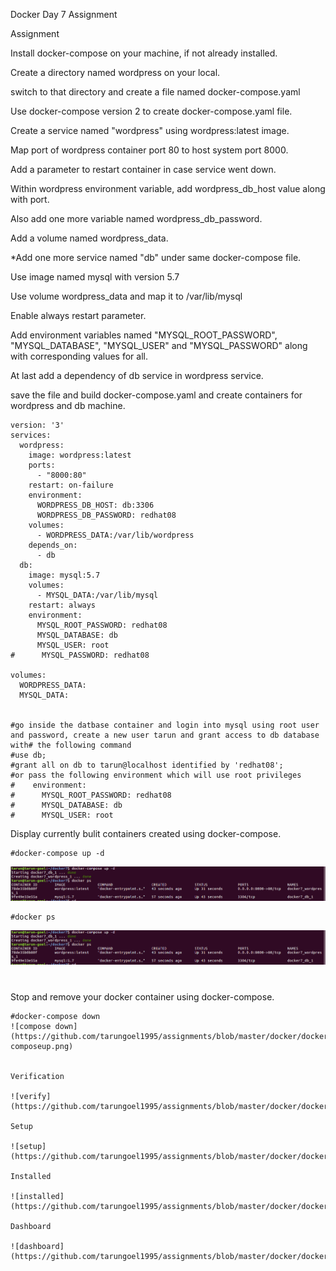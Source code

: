 Docker Day 7 Assignment

Assignment

Install docker-compose on your machine, if not already installed. 

Create a directory named wordpress on your local. 

switch to that directory and create a file named docker-compose.yaml 

Use docker-compose version 2 to create docker-compose.yaml file. 

Create a service named "wordpress" using wordpress:latest image. 

Map port of wordpress container port 80 to host system port 8000. 

Add a parameter to restart container in case service went down. 

Within wordpress environment variable, add wordpress_db_host value along with port. 

Also add one more variable named wordpress_db_password. 

Add a volume named wordpress_data. 

*Add one more service named "db" under same docker-compose file.

Use image named mysql with version 5.7

Use volume wordpress_data and map it to /var/lib/mysql

Enable always restart parameter.

Add environment variables named "MYSQL_ROOT_PASSWORD", "MYSQL_DATABASE", "MYSQL_USER" and "MYSQL_PASSWORD" along with corresponding values for all.

At last add a dependency of db service in wordpress service.

save the file and build docker-compose.yaml and create containers for wordpress and db machine.
```
version: '3'
services:
  wordpress:
    image: wordpress:latest
    ports:
      - "8000:80"
    restart: on-failure
    environment:
      WORDPRESS_DB_HOST: db:3306
      WORDPRESS_DB_PASSWORD: redhat08
    volumes:
      - WORDPRESS_DATA:/var/lib/wordpress
    depends_on:
      - db
  db:
    image: mysql:5.7
    volumes:
      - MYSQL_DATA:/var/lib/mysql
    restart: always
    environment:
      MYSQL_ROOT_PASSWORD: redhat08
      MYSQL_DATABASE: db
      MYSQL_USER: root
#      MYSQL_PASSWORD: redhat08

volumes:
  WORDPRESS_DATA:
  MYSQL_DATA:


#go inside the datbase container and login into mysql using root user and password, create a new user tarun and grant access to db database with# the following command
#use db;
#grant all on db to tarun@localhost identified by 'redhat08';
#or pass the following environment which will use root privileges
#    environment:
#      MYSQL_ROOT_PASSWORD: redhat08
#      MYSQL_DATABASE: db
#      MYSQL_USER: root

```
Display currently bulit containers created using docker-compose.

```
#docker-compose up -d
```

![compose up](https://github.com/tarungoel1995/assignments/blob/master/docker/docker7/media/docker-composeup.png)


```
#docker ps
```

![containers](https://github.com/tarungoel1995/assignments/blob/master/docker/docker7/media/docker-composeup.png)
#
Stop and remove your docker container using docker-compose.

```
#docker-compose down
![compose down](https://github.com/tarungoel1995/assignments/blob/master/docker/docker7/media/docker-composeup.png)


Verification

![verify](https://github.com/tarungoel1995/assignments/blob/master/docker/docker7/media/wordpress.png)

Setup

![setup](https://github.com/tarungoel1995/assignments/blob/master/docker/docker7/media/wordpresssetup.png)

Installed

![installed](https://github.com/tarungoel1995/assignments/blob/master/docker/docker7/media/wordpressinstalled.png)

Dashboard

![dashboard](https://github.com/tarungoel1995/assignments/blob/master/docker/docker7/media/dashboard.png)

















